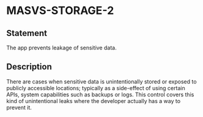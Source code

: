 # MASVS-STORAGE-2

## Statement

The app prevents leakage of sensitive data.

## Description

There are cases when sensitive data is unintentionally stored or exposed to publicly accessible locations; typically as a side-effect of using certain APIs, system capabilities such as backups or logs. This control covers this kind of unintentional leaks where the developer actually has a way to prevent it.

